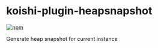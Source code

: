 # koishi-plugin-heapsnapshot

[![npm](https://img.shields.io/npm/v/koishi-plugin-heapsnapshot?style=flat-square)](https://www.npmjs.com/package/koishi-plugin-heapsnapshot)

Generate heap snapshot for current instance
